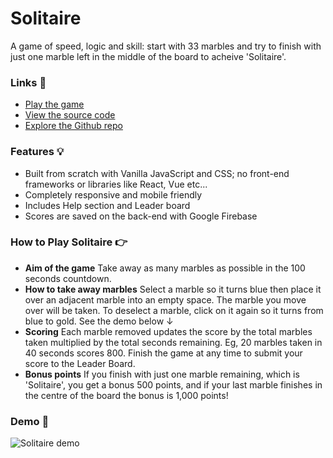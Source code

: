 # Solitaire

A game of speed, logic and skill: start with 33 marbles and try to finish with just one marble left in the middle of the board to acheive 'Solitaire'.

### Links 🔗
- [Play the game](https://js-solitaire-game.rjlevy.repl.co/)
- [View the source code](https://repl.it/@rjlevy/js-solitaire-game)
- [Explore the Github repo](https://github.com/rolandjlevy/js-solitaire-game)

### Features 💡
- Built from scratch with Vanilla JavaScript and CSS; no front-end frameworks or libraries like React, Vue etc...
- Completely responsive and mobile friendly
- Includes Help section and Leader board
- Scores are saved on the back-end with Google Firebase

### How to Play Solitaire 👉
- **Aim of the game**
Take away as many marbles as possible in the 100 seconds countdown.
- **How to take away marbles**
Select a marble so it turns blue then place it over an adjacent marble into an empty space. The marble you move over will be taken. To deselect a marble, click on it again so it turns from blue to gold. See the demo below ↓
- **Scoring**
Each marble removed updates the score by the total marbles taken multiplied by the total seconds remaining. Eg, 20 marbles taken in 40 seconds scores 800. Finish the game at any time to submit your score to the Leader Board.
- **Bonus points**
If you finish with just one marble remaining, which is 'Solitaire', you get a bonus 500 points, and if your last marble finishes in the centre of the board the bonus is 1,000 points!

### Demo 🏁
![Solitaire demo](https://github.com/rolandjlevy/js-solitaire-game/blob/master/images/solitaire-demo.gif?raw=true "Solitaire demo")
